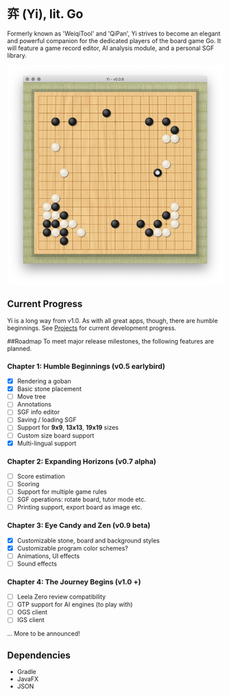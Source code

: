 # 弈 (Yi), lit. Go
Formerly known as 'WeiqiTool' and 'QiPan', Yi strives to become an elegant and powerful companion for the dedicated players of the board game Go. It will feature a game record editor, AI analysis module, and a personal SGF library.

![Yi v0.0.6](screenshots/0_0_6.png)

## Current Progress
Yi is a long way from v1.0.
As with all great apps, though, there are humble beginnings.
See [Projects](https://github.com/Nibby/QiPan/projects) for current development progress.

##Roadmap
To meet major release milestones, the following features are planned.

### Chapter 1: Humble Beginnings (v0.5 earlybird)
- [X] Rendering a goban
- [x] Basic stone placement
- [ ] Move tree
- [ ] Annotations
- [ ] SGF info editor
- [ ] Saving / loading SGF
- [ ] Support for **9x9**, **13x13**, **19x19** sizes
- [ ] Custom size board support
- [x] Multi-lingual support

### Chapter 2: Expanding Horizons (v0.7 alpha)
- [ ] Score estimation
- [ ] Scoring
- [ ] Support for multiple game rules
- [ ] SGF operations: rotate board, tutor mode etc.
- [ ] Printing support, export board as image etc.

### Chapter 3: Eye Candy and Zen (v0.9 beta)
- [x] Customizable stone, board and background styles
- [x] Customizable program color schemes?
- [ ] Animations, UI effects
- [ ] Sound effects

### Chapter 4: The Journey Begins (v1.0 +)
- [ ] Leela Zero review compatibility
- [ ] GTP support for AI engines (to play with)
- [ ] OGS client
- [ ] IGS client

... More to be announced!

## Dependencies
- Gradle
- JavaFX
- JSON